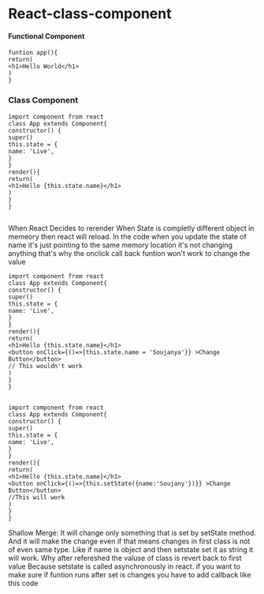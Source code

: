 # React-class-component
#### Functional Component
```
funtion app(){
return(
<h1>Hello World</h1>
)
}
```
### Class Component
```
import component from react
class App extends Component{
constructor() {
super()
this.state = {
name: 'Live',
}
}
render(){
return(
<h1>Hello {this.state.name}</h1>
)
}
}


```
When React Decides to rerender
When State is completly different object in memeory then react will reload.
In the code when you update the state of name it's just pointing to the same memory location it's not changing anything that's why the onclick call back funtion won't work to change the value

```
import component from react
class App extends Component{
constructor() {
super()
this.state = {
name: 'Live',
}
}
render(){
return(
<h1>Hello {this.state.name}</h1>
<button onClick={()=>{this.state.name = 'Soujanya'}} >Change Button</button>
// This wouldn't work
)
}
}


```


```
import component from react
class App extends Component{
constructor() {
super()
this.state = {
name: 'Live',
}
}
render(){
return(
<h1>Hello {this.state.name}</h1>
<button onClick={()=>{this.setState({name:'Soujany'})}} >Change Button</button>
//This will work
)
}
}

```

Shallow Merge: It will change only something that is set by setState method. And it will make the change even if that means changes in first class is not of even same type.
Like if name is object and then setstate set it as string it will work.
Why after refereshed the valuse of class is revert back to first value
Because setstate is called asynchronously in react. if you want to make sure if funtion runs after set is changes you have to add callback like this code
